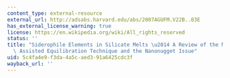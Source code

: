 ```yaml
---
content_type: external-resource
external_url: http://adsabs.harvard.edu/abs/2007AGUFM.V22B..03E
has_external_license_warning: true
license: https://en.wikipedia.org/wiki/All_rights_reserved
status: ''
title: "Siderophile Elements in Silicate Melts \u2014 A Review of the Mechanically\
  \ Assisted Equilibration Technique and the Nanonugget Issue"
uid: 5c4fa4e9-f3da-4a5c-aed3-91a6425cdc3f
wayback_url: ''
---
```

